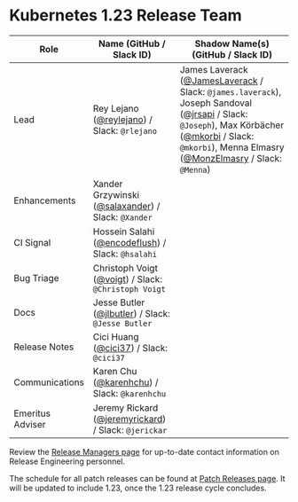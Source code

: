 # Kubernetes 1.23 Release Team

| **Role** | **Name** (**GitHub / Slack ID**) | **Shadow Name(s) (GitHub / Slack ID)** |
|----------|----------------------------------|----------------------------------------|
| Lead | Rey Lejano ([@reylejano](https://github.com/reylejano)) / Slack: `@rlejano` | James Laverack ([@JamesLaverack](https://github.com/JamesLaverack) / Slack: `@james.laverack`), Joseph Sandoval ([@jrsapi](https://github.com/jrsapi) / Slack: `@Joseph`), Max Körbächer ([@mkorbi](https://github.com/mkorbi) / Slack: `@mkorbi`), Menna Elmasry ([@MonzElmasry](https://github.com/MonzElmasry) / Slack: `@Menna`) |
| Enhancements | Xander Grzywinski ([@salaxander](https://github.com/salaxander)) / Slack: `@Xander` | |
| CI Signal | Hossein Salahi ([@encodeflush](https://github.com/encodeflush)) / Slack: `@hsalahi` | |
| Bug Triage | Christoph Voigt ([@voigt](https://github.com/voigt)) / Slack: `@Christoph Voigt` | |
| Docs | Jesse Butler ([@jlbutler](https://github.com/jlbutler)) / Slack: `@Jesse Butler` | |
| Release Notes | Cici Huang ([@cici37](https://github.com/cici37)) / Slack: `@cici37` | |
| Communications | Karen Chu ([@karenhchu](https://github.com/karenhchu)) / Slack: `@karenhchu` | |
| Emeritus Adviser | Jeremy Rickard ([@jeremyrickard](https://github.com/jeremyrickard)) / Slack: `@jerickar` | |

Review the [Release Managers page](/release-managers.md) for up-to-date contact information on Release Engineering personnel.

The schedule for all patch releases can be found at [Patch Releases page](/releases/patch-releases.md). It will be updated to include 1.23, once the 1.23 release cycle concludes.

